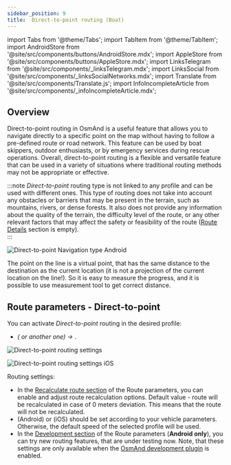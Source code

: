 ```yaml
---
sidebar_position: 9
title:  Direct-to-point routing (Boat)
---
```


import Tabs from '@theme/Tabs';
import TabItem from '@theme/TabItem';
import AndroidStore from '@site/src/components/buttons/AndroidStore.mdx';
import AppleStore from '@site/src/components/buttons/AppleStore.mdx';
import LinksTelegram from '@site/src/components/_linksTelegram.mdx';
import LinksSocial from '@site/src/components/_linksSocialNetworks.mdx';
import Translate from '@site/src/components/Translate.js';
import InfoIncompleteArticle from '@site/src/components/_infoIncompleteArticle.mdx';

<InfoIncompleteArticle/>

## Overview

Direct-to-point routing in OsmAnd is a useful feature that allows you to navigate directly to a specific point on the map without having to follow a pre-defined route or road network. This feature can be used by boat skippers,
outdoor enthusiasts, or by emergency services during rescue operations. Overall, direct-to-point routing is a flexible and versatile feature that can be used in a variety of situations where traditional routing methods may not be appropriate or effective.

:::note
*Direct-to-point* routing type is not linked to any profile and can be used with different ones.
This type of routing does not take into account any obstacles or barriers that may be present in the terrain, such as mountains, rivers, or dense forests. It also does not provide any information about the quality of the terrain, the difficulty level of the route, or any other relevant factors that may affect the safety or feasibility of the route ([Route Details](../setup/route-details.md) section is empty).  
:::

![Direct-to-point Navigation type Android](@site/static/img/navigation/boat/direct_navigation_type_android.png)

The point on the line is a virtual point, that has the same distance to the destination as the current location  (it is not a projection of the current location on the line!). So it is easy to measure the progress, and it is possible to use measurement tool to get correct distance.
## Route parameters - Direct-to-point

You can activate *Direct-to-point* routing in the desired profile: 
- *<Translate android="true" ids="shared_string_menu,shared_string_settings,configure_profile"/> (<Translate android="true" ids="app_mode_boat"/> or another one) → <Translate android="true" ids="routing_settings_2,nav_type_hint"/>*.

<Tabs groupId="operating-systems">

<TabItem value="android" label="Android">  

![Direct-to-point routing settings](@site/static/img/navigation/routing/direct_to_point_routing_andr.png)

</TabItem>

<TabItem value="ios" label="iOS">

![Direct-to-point routing settings iOS](@site/static/img/navigation/routing/direct_to_point_ios.png)  

</TabItem>

</Tabs>

Routing settings:  
- In the [Recalculate route section](../setup/route-navigation.md#route-recalculation) of the Route parameters, you can enable and adjust route recalculation options. Default value - route will be recalculated in case of 0&nbsp;meters deviation. This means that the route will not be recalculated.
- *[<Translate android="true" ids="default_speed_setting_title"/>](../guidance/navigation-settings.md#default-speed--road-speeds)* (Android) or *[<Translate ios="true" ids="road_speeds"/>](../guidance/navigation-settings.md#default-speed--road-speeds)* (iOS) should be set according to your vehicle parameters. Otherwise, the default speed of the selected profile will be used.
- In the [Development section](../routing/index.md#development-settings) of the Route parameters (**Android only**), you can try new routing features, that are under testing now. Note, that these settings are only available when the [OsmAnd development plugin](../../plugins/development.md) is enabled.  
